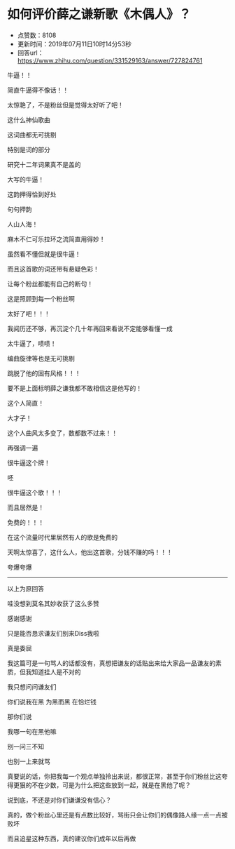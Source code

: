# 如何评价薛之谦新歌《木偶人》？
- 点赞数：8108
- 更新时间：2019年07月11日10时14分53秒
- 回答url：https://www.zhihu.com/question/331529163/answer/727824761
<body>
 <p data-pid="5SICQgGE">牛逼！！</p>
 <p data-pid="7owUn8FH">简直牛逼得不像话！！</p>
 <p data-pid="6AnkSaSA">太惊艳了，不是粉丝但是觉得太好听了吧！</p>
 <p data-pid="6iZ2UwiR">这什么神仙歌曲</p>
 <p data-pid="DwXaF9QK">这词曲都无可挑剔</p>
 <p data-pid="5iAsvxiw">特别是词的部分</p>
 <p data-pid="XaZUFT1O">研究十二年词果真不是盖的</p>
 <p data-pid="XjyDkhW0">大写的牛逼！</p>
 <p data-pid="B_ScRufQ">这韵押得恰到好处</p>
 <p data-pid="4OTonFzp">句句押韵</p>
 <p data-pid="lKrXdBWn">人山人海！</p>
 <p data-pid="0nuV0y_-">麻木不仁可乐拉环之流简直用得妙！</p>
 <p data-pid="KvY6POAo">虽然看不懂但就是很牛逼！</p>
 <p data-pid="RRpo1I61">而且这首歌的词还带有悬疑色彩！</p>
 <p data-pid="CA2F9tJY">让每个粉丝都能有自己的断句！</p>
 <p data-pid="w5_NJ6ys">这是照顾到每一个粉丝啊</p>
 <p data-pid="XbWYWj_e">太好了吧！！！</p>
 <p data-pid="GcENT1mb">我阅历还不够，再沉淀个几十年再回来看说不定能够看懂一成</p>
 <p data-pid="98VSyN0h">太牛逼了，啧啧！</p>
 <p data-pid="8EvXkj54">编曲旋律等也是无可挑剔</p>
 <p data-pid="iUiEH7Gt">跳脱了他的固有风格！！！</p>
 <p data-pid="eZ8ewWTJ">要不是上面标明薛之谦我都不敢相信这是他写的！</p>
 <p data-pid="Zr2tzvgk">这个人简直！</p>
 <p data-pid="bRf7SfF1">大才子！</p>
 <p data-pid="-L7m6xk2">这个人曲风太多变了，数都数不过来！！</p>
 <p data-pid="_V4EoWSV">再强调一遍</p>
 <p data-pid="m-3dQx9M">很牛逼这个牌！</p>
 <p data-pid="hJ4J2VLF">呸</p>
 <p data-pid="TEDL-pfA">很牛逼这个歌！！！</p>
 <p data-pid="dSJBgR08">而且居然是！</p>
 <p data-pid="yKNj4o1l">免费的！！！</p>
 <p data-pid="lGk4b6oz">在这个流量时代里居然有人的歌是免费的</p>
 <p data-pid="7JGw29EW">天啊太惊喜了，这什么人，他出这首歌，分钱不赚的吗！！！</p>
 <p data-pid="r3o0It6i">夸爆夸爆</p>
 <hr>
 <p data-pid="YE8Qve1Y">以上为原回答</p>
 <p data-pid="gOD3DjOq">哇没想到莫名其妙收获了这么多赞</p>
 <p data-pid="nu_oDP6o">感谢感谢</p>
 <p data-pid="_dlC8lpS">只是能否恳求谦友们别来Diss我啦</p>
 <p data-pid="w5iiANjf">真是委屈</p>
 <p data-pid="mIQQsd1_">我这篇可是一句骂人的话都没有，真想把谦友的话贴出来给大家品一品谦友的素质，但我知道挂人是不对的</p>
 <p data-pid="UtgGEJCl">我只想问问谦友们</p>
 <p data-pid="BJK-Qaby">你们说我在黑 为黑而黑 在恰烂钱</p>
 <p data-pid="NzGq3Kg-">那你们说</p>
 <p data-pid="Je2zs69q">我哪一句在黑他嘛</p>
 <p data-pid="855vvU5i">别一问三不知</p>
 <p data-pid="L-PZeA5r">也别一上来就骂</p>
 <p data-pid="_-cErjO7">真要说的话，你把我每一个观点单独拎出来说，都很正常，甚至于你们粉丝比这夸得更狠的不在少数，可是为什么把这些放到一起，就是在黑他了呢？</p>
 <p data-pid="Z3blU0Et">说到底，不还是对你们谦谦没有信心？</p>
 <p data-pid="GjMQdZJC">真的，做个粉丝心里还是有点数比较好，骂街只会让你们的偶像路人缘一点一点被败坏</p>
 <p data-pid="EnFfERHH">而且追星这种东西，真的建议你们成年以后再做</p>
</body>